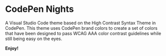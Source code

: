 # CodePen Nights

A Visual Studio Code theme based on the High Contrast Syntax Theme in CodePen. This theme uses CodePen brand colors to create a set of colors that have been designed to pass WCAG AAA color contrast guidelines while still being easy on the eyes.

**Enjoy!**

